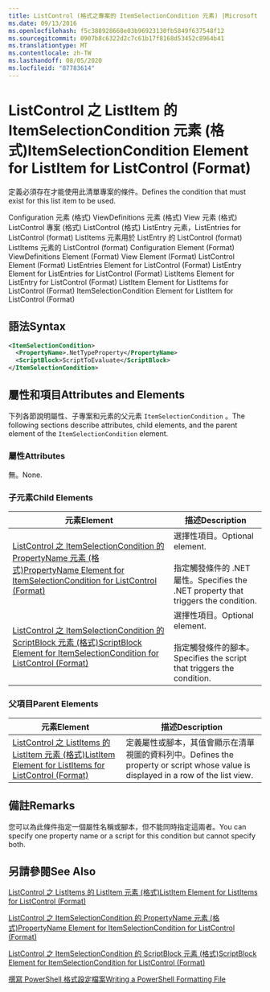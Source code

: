 ```yaml
---
title: ListControl (格式之專案的 ItemSelectionCondition 元素) |Microsoft Docs
ms.date: 09/13/2016
ms.openlocfilehash: f5c388928668e03b96923130fb5849f637548f12
ms.sourcegitcommit: 0907b8c6322d2c7c61b17f8168d53452c8964b41
ms.translationtype: MT
ms.contentlocale: zh-TW
ms.lasthandoff: 08/05/2020
ms.locfileid: "87783614"
---
```

# <a name="itemselectioncondition-element-for-listitem-for-listcontrol-format"></a><span data-ttu-id="c366a-102">ListControl 之 ListItem 的 ItemSelectionCondition 元素 (格式)</span><span class="sxs-lookup"><span data-stu-id="c366a-102">ItemSelectionCondition Element for ListItem for ListControl (Format)</span></span>

<span data-ttu-id="c366a-103">定義必須存在才能使用此清單專案的條件。</span><span class="sxs-lookup"><span data-stu-id="c366a-103">Defines the condition that must exist for this list item to be used.</span></span>

<span data-ttu-id="c366a-104">Configuration 元素 (格式) ViewDefinitions 元素 (格式) View 元素 (格式) ListControl 專案 (格式) ListControl (格式) ListEntry 元素，ListEntries for ListControl (format) ListItems 元素用於 ListEntry 的 ListControl (format) ListItems 元素的 ListControl (format) </span><span class="sxs-lookup"><span data-stu-id="c366a-104">Configuration Element (Format) ViewDefinitions Element (Format) View Element (Format) ListControl Element (Format) ListEntries Element for ListControl (Format) ListEntry Element for ListEntries for ListControl (Format) ListItems Element for ListEntry for ListControl (Format) ListItem Element for ListItems for ListControl (Format) ItemSelectionCondition Element for ListItem for ListControl (Format)</span></span>

## <a name="syntax"></a><span data-ttu-id="c366a-105">語法</span><span class="sxs-lookup"><span data-stu-id="c366a-105">Syntax</span></span>

```xml
<ItemSelectionCondition>
  <PropertyName>.NetTypeProperty</PropertyName>
  <ScriptBlock>ScriptToEvaluate</ScriptBlock>
</ItemSelectionCondition>
```

## <a name="attributes-and-elements"></a><span data-ttu-id="c366a-106">屬性和項目</span><span class="sxs-lookup"><span data-stu-id="c366a-106">Attributes and Elements</span></span>

<span data-ttu-id="c366a-107">下列各節說明屬性、子專案和元素的父元素 `ItemSelectionCondition` 。</span><span class="sxs-lookup"><span data-stu-id="c366a-107">The following sections describe attributes, child elements, and the parent element of the `ItemSelectionCondition` element.</span></span>

### <a name="attributes"></a><span data-ttu-id="c366a-108">屬性</span><span class="sxs-lookup"><span data-stu-id="c366a-108">Attributes</span></span>

<span data-ttu-id="c366a-109">無。</span><span class="sxs-lookup"><span data-stu-id="c366a-109">None.</span></span>

### <a name="child-elements"></a><span data-ttu-id="c366a-110">子元素</span><span class="sxs-lookup"><span data-stu-id="c366a-110">Child Elements</span></span>

|<span data-ttu-id="c366a-111">元素</span><span class="sxs-lookup"><span data-stu-id="c366a-111">Element</span></span>|<span data-ttu-id="c366a-112">描述</span><span class="sxs-lookup"><span data-stu-id="c366a-112">Description</span></span>|
|-------------|-----------------|
|[<span data-ttu-id="c366a-113">ListControl 之 ItemSelectionCondition 的 PropertyName 元素 (格式)</span><span class="sxs-lookup"><span data-stu-id="c366a-113">PropertyName Element for ItemSelectionCondition for ListControl (Format)</span></span>](./propertyname-element-for-itemselectioncondition-for-listcontrol-format.md)|<span data-ttu-id="c366a-114">選擇性項目。</span><span class="sxs-lookup"><span data-stu-id="c366a-114">Optional element.</span></span><br /><br /> <span data-ttu-id="c366a-115">指定觸發條件的 .NET 屬性。</span><span class="sxs-lookup"><span data-stu-id="c366a-115">Specifies the .NET property that triggers the condition.</span></span>|
|[<span data-ttu-id="c366a-116">ListControl 之 ItemSelectionCondition 的 ScriptBlock 元素 (格式)</span><span class="sxs-lookup"><span data-stu-id="c366a-116">ScriptBlock Element for ItemSelectionCondition for ListControl (Format)</span></span>](./scriptblock-element-for-itemselectioncondition-for-listcontrol-format.md)|<span data-ttu-id="c366a-117">選擇性項目。</span><span class="sxs-lookup"><span data-stu-id="c366a-117">Optional element.</span></span><br /><br /> <span data-ttu-id="c366a-118">指定觸發條件的腳本。</span><span class="sxs-lookup"><span data-stu-id="c366a-118">Specifies the script that triggers the condition.</span></span>|

### <a name="parent-elements"></a><span data-ttu-id="c366a-119">父項目</span><span class="sxs-lookup"><span data-stu-id="c366a-119">Parent Elements</span></span>

|<span data-ttu-id="c366a-120">元素</span><span class="sxs-lookup"><span data-stu-id="c366a-120">Element</span></span>|<span data-ttu-id="c366a-121">描述</span><span class="sxs-lookup"><span data-stu-id="c366a-121">Description</span></span>|
|-------------|-----------------|
|[<span data-ttu-id="c366a-122">ListControl 之 ListItems 的 ListItem 元素 (格式)</span><span class="sxs-lookup"><span data-stu-id="c366a-122">ListItem Element for ListItems for ListControl (Format)</span></span>](./listitem-element-for-listitems-for-listcontrol-format.md)|<span data-ttu-id="c366a-123">定義屬性或腳本，其值會顯示在清單視圖的資料列中。</span><span class="sxs-lookup"><span data-stu-id="c366a-123">Defines the property or script whose value is displayed in a row of the list view.</span></span>|

## <a name="remarks"></a><span data-ttu-id="c366a-124">備註</span><span class="sxs-lookup"><span data-stu-id="c366a-124">Remarks</span></span>

<span data-ttu-id="c366a-125">您可以為此條件指定一個屬性名稱或腳本，但不能同時指定這兩者。</span><span class="sxs-lookup"><span data-stu-id="c366a-125">You can specify one property name or a script for this condition but cannot specify both.</span></span>

## <a name="see-also"></a><span data-ttu-id="c366a-126">另請參閱</span><span class="sxs-lookup"><span data-stu-id="c366a-126">See Also</span></span>

[<span data-ttu-id="c366a-127">ListControl 之 ListItems 的 ListItem 元素 (格式)</span><span class="sxs-lookup"><span data-stu-id="c366a-127">ListItem Element for ListItems for ListControl (Format)</span></span>](./listitem-element-for-listitems-for-listcontrol-format.md)

[<span data-ttu-id="c366a-128">ListControl 之 ItemSelectionCondition 的 PropertyName 元素 (格式)</span><span class="sxs-lookup"><span data-stu-id="c366a-128">PropertyName Element for ItemSelectionCondition for ListControl (Format)</span></span>](./propertyname-element-for-itemselectioncondition-for-listcontrol-format.md)

[<span data-ttu-id="c366a-129">ListControl 之 ItemSelectionCondition 的 ScriptBlock 元素 (格式)</span><span class="sxs-lookup"><span data-stu-id="c366a-129">ScriptBlock Element for ItemSelectionCondition for ListControl (Format)</span></span>](./scriptblock-element-for-itemselectioncondition-for-listcontrol-format.md)

[<span data-ttu-id="c366a-130">撰寫 PowerShell 格式設定檔案</span><span class="sxs-lookup"><span data-stu-id="c366a-130">Writing a PowerShell Formatting File</span></span>](./writing-a-powershell-formatting-file.md)

